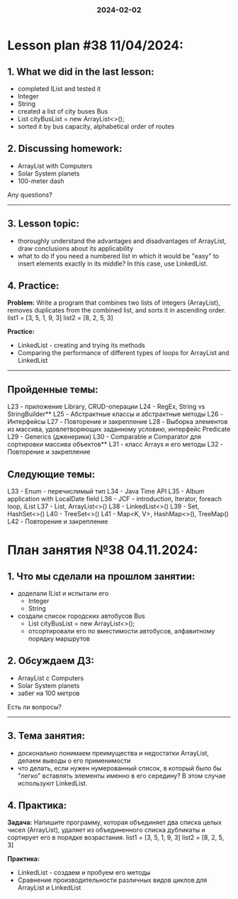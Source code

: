 <h3 style="text-align: center; padding-bottom: 14px">2024-02-02</h3>

# Lesson plan #38 11/04/2024:

## 1. What we did in the last lesson:
- completed IList and tested it
- Integer
- String
- created a list of city buses Bus
- List<Bus> cityBusList = new ArrayList<>();
- sorted it by bus capacity, alphabetical order of routes

## 2. Discussing homework:
- ArrayList with Computers
- Solar System planets
- 100-meter dash

Any questions?

------------------------------------------------------------

## 3. Lesson topic:
- thoroughly understand the advantages and disadvantages of ArrayList, draw conclusions about its applicability
- what to do if you need a numbered list in which it would be "easy" to insert elements exactly in its middle?
  In this case, use LinkedList.

## 4. Practice:

**Problem:**
Write a program that combines two lists of integers (ArrayList<Integer>), removes duplicates from the combined list, and sorts it in ascending order.
list1 = [3, 5, 1, 9, 3]
list2 = [8, 2, 5, 3]

**Practice:**
- LinkedList - creating and trying its methods
- Comparing the performance of different types of loops for ArrayList and LinkedList

___


## Пройденные темы:

L23 - приложение Library, CRUD-операции
L24 - RegEx, String vs StringBuilder**
L25 - Абстрактные классы и абстрактные методы
L26 - Интерфейсы
L27 - Повторение и закрепление
L28 - Выборка элементов из массива, удовлетворяющих заданному условию, интерфейс Predicate
L29 - Generics (дженерики)
L30 - Comparable<T> и Comparator<T> для сортировки массива объектов**
L31 - класс Arrays и его методы
L32 - Повторение и закрепление

## Следующие темы:
L33 - Enum - перечислимый тип
L34 - Java Time API
L35 - Album application with LocalDate field
L36 - JCF - introduction, Iterator<T>, foreach loop, iList 
L37 - List<T>, ArrayList<>()
L38 - LinkedList<>() 
L39 - Set<T>, HashSet<>()
L40 - TreeSet<>()
L41 - Map<K, V>, HashMap<>(), TreeMap<T>()
L42 - Повторение и закрепление


# План занятия №38 04.11.2024:

## 1. Что мы сделали на прошлом занятии:
- доделали IList и испытали его
  - Integer
  - String
- создали список городских автобусов Bus
  - List<Bus> cityBusList = new ArrayList<>();
  - отсортировали его по вместимости автобусов, алфавитному порядку маршрутов 


## 2. Обсуждаем ДЗ:
- ArrayList с Computers
- Solar System planets
- забег на 100 метров

Есть ли вопросы?

----------------------------------------------------------------------------

## 3. Тема занятия:
- досконально понимаем преимущества и недостатки ArrayList, делаем выводы о его применимости
- что делать, если нужен нумерованный список, в который было бы "легко" вставлять элементы именно в его середину?
В этом случае используют LinkedList.

## 4. Практика:

**Задача:**
Напишите программу, которая объединяет два списка целых чисел (ArrayList<Integer>), удаляет из объединенного списка дубликаты и сортирует его в порядке возрастания.
list1 = [3, 5, 1, 9, 3]
list2 = [8, 2, 5, 3]

**Практика:**
- LinkedList - создаем и пробуем его методы
- Сравнение производительности различных видов циклов для ArrayList и LinkedList




